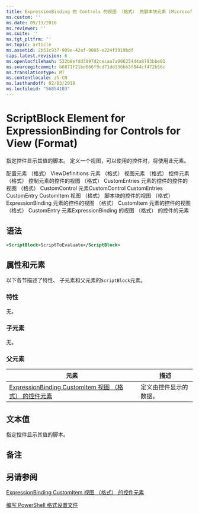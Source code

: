 ```yaml
---
title: ExpressionBinding 的 Controls 的视图 （格式） 的脚本块元素 |Microsoft Docs
ms.custom: ''
ms.date: 09/13/2016
ms.reviewer: ''
ms.suite: ''
ms.tgt_pltfrm: ''
ms.topic: article
ms.assetid: 2b51c937-909e-42af-9085-e224f3919bdf
caps.latest.revision: 6
ms.openlocfilehash: 532b8efdd3997d2cecaa7a006254d4a8793bbe01
ms.sourcegitcommit: b6871f21bd666f9cd71dd336bb3f844cf472b56c
ms.translationtype: MT
ms.contentlocale: zh-CN
ms.lasthandoff: 02/03/2019
ms.locfileid: "56854103"
---
```

# <a name="scriptblock-element-for-expressionbinding-for-controls-for-view-format"></a>ScriptBlock Element for ExpressionBinding for Controls for View (Format)

指定控件显示其值的脚本。 定义一个视图，可以使用的控件时，将使用此元素。

配置元素 （格式） ViewDefinitions 元素 （格式） 视图元素 （格式） 控件元素 （格式） 控制元素的控件的视图 （格式） CustomEntries 元素的控件的控件的视图 （格式） CustomControl 元素CustomControl CustomEntries CustomEntry CustomItem 视图 （格式） 脚本块的控件的视图 （格式） ExpressionBinding 元素的控件的视图 （格式） CustomItem 元素的控件的视图 （格式） CustomEntry 元素ExpressionBinding 的视图 （格式） 的控件的元素

## <a name="syntax"></a>语法

```xml
<ScriptBlock>ScriptToEvaluate</ScriptBlock>
```

## <a name="attributes-and-elements"></a>属性和元素

以下各节描述了特性、 子元素和父元素的`ScriptBlock`元素。

### <a name="attributes"></a>特性

无。

### <a name="child-elements"></a>子元素

无。

### <a name="parent-elements"></a>父元素

|元素|描述|
|-------------|-----------------|
|[ExpressionBinding CustomItem 视图 （格式） 的控件元素](./expressionbinding-element-for-customitem-for-controls-for-view-format.md)|定义由控件显示的数据。|

## <a name="text-value"></a>文本值

指定控件显示其值的脚本。

## <a name="remarks"></a>备注

## <a name="see-also"></a>另请参阅

[ExpressionBinding CustomItem 视图 （格式） 的控件元素](./expressionbinding-element-for-customitem-for-controls-for-view-format.md)

[编写 PowerShell 格式设置文件](./writing-a-powershell-formatting-file.md)
